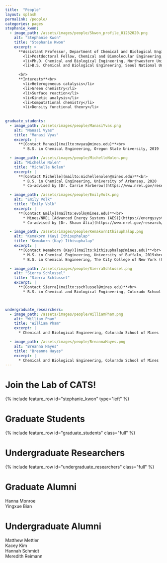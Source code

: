```yaml
---
title:  "People"
layout: splash
permalink: /people/
categories: pages
stephanie_kwon:
  - image_path: /assets/images/people/Skwon_profile_01232020.png
    alt: "Stephanie Kwon"
    title: "Stephanie Kwon"
    excerpt: >
      **Assistant Professor, Department of Chemical and Biological Engineering**<br>
        <li>Postdoctoral Fellow, Chemical and Biomolecular Engineering, UC Berkeley, 2015 - 2019</li>
        <li>Ph.D. Chemical and Biological Engineering, Northwestern University, 2015</li>
        <li>B.S. Chemical and Biological Engineering, Seoul National University, 2010</li>

      <br>
      **Interests**<br>
        <li>Heterogeneous catalysis</li>
        <li>Green chemistry</li>
        <li>Surface reaction</li>
        <li>Kinetic analysis</li>
        <li>Computational chemistry</li>
        <li>Density functional theory</li>
    
    
graduate_students:
  - image_path: /assets/images/people/ManasiYvas.png
    alt: "Manasi Vyas"
    title: "Manasi Vyas"
    excerpt: |
      **[Contact Manasi](mailto:mvyas@mines.edu)**<br>
        * B.S. in Chemical Engineering, Oregon State University, 2019

  - image_path: /assets/images/people/MichelleNolen.png
    alt: "Michelle Nolen"
    title: "Michelle Nolen"
    excerpt: |
      **[Contact Michelle](mailto:michellenolen@mines.edu)**<br>
        * B.S. in Chemical Engineering, University of Arkansas, 2020
        * Co-advised by [Dr. Carrie Farberow](https://www.nrel.gov/research/staff/carrie-farberow.html) at National Renewable Energy Laboratory (NREL)

  - image_path: /assets/images/people/EmilyVolk.png
    alt: "Emily Volk"
    title: "Emily Volk"
    excerpt: |
      **[Contact Emily](mailto:evolk@mines.edu)**<br>
        * Mines/NREL [Advanced Energy Systems (AES)](https://energysystems.mines.edu/program/) program
        * Co-advised by [Dr. Shaun Alia](https://www.nrel.gov/research/staff/shaun-alia.html) at National Renewable Energy Laboratory (NREL)

  - image_path: /assets/images/people/KemakornIthisuphalap.png
    alt: "Kemakorn (Kay) Ithisuphalap"
    title: "Kemakorn (Kay) Ithisuphalap"
    excerpt: |
      **[Contact Kemakorn (Kay)](mailto:kithisuphalap@mines.edu)**<br>
        * M.S. in Chemical Engineering, University of Buffalo, 2019<br>
        * B.S. in Chemical Engineering, The City College of New York (CCNY), 2015

  - image_path: /assets/images/people/SierraSchlussel.png
    alt: "Sierra Schlussel"
    title: "Sierra Schlussel"
    excerpt: |
      **[Contact Sierra](mailto:sschlussel@mines.edu)**<br>    
        * B.S. in Chemical and Biological Engineering, Colorado School of Mines, 2022



undergraduate_researchers:                
  - image_path: /assets/images/people/WilliamPham.png
    alt: "William Pham"
    title: "William Pham"
    excerpt: |
      * Chemical and Biological Engineering, Colorado School of Mines

  - image_path: /assets/images/people/BreannaHayes.png
    alt: "Breanna Hayes"
    title: "Breanna Hayes"
    excerpt: |
      * Chemical and Biological Engineering, Colorado School of Mines
---
```

<p></p>

Join the Lab of CATS!
====================

{% include feature_row id="stephanie_kwon" type="left" %}

Graduate Students
===============

{% include feature_row id="graduate_students" class="full" %}

Undergraduate Researchers
===============

{% include feature_row id="undergraduate_researchers" class="full" %}

Graduate Alumni
===============
Hanna Monroe     
Yingxue Bian 

Undergraduate Alumni
===============
Matthew Mettler  
Kacey Kim  
Hannah Schmidt       
Meredith Reimann  